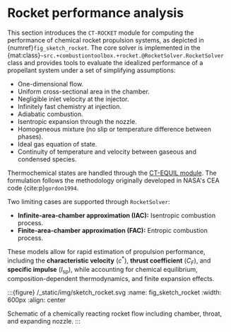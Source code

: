# Rocket performance analysis

This section introduces the `CT-ROCKET` module for computing the performance of chemical rocket propulsion systems, as depicted in {numref}`fig_sketch_rocket`. The core solver is implemented in the {mat:class}`~src.+combustiontoolbox.+rocket.@RocketSolver.RocketSolver` class and provides tools to evaluate the idealized performance of a propellant system under a set of simplifying assumptions:

- One-dimensional flow.
- Uniform cross-sectional area in the chamber.
- Negligible inlet velocity at the injector.
- Infinitely fast chemistry at injection.
- Adiabatic combustion.
- Isentropic expansion through the nozzle.
- Homogeneous mixture (no slip or temperature difference between phases).
- Ideal gas equation of state.
- Continuity of temperature and velocity between gaseous and condensed species.
  
Thermochemical states are handled through the [CT-EQUIL module](./1_chemical_equilibrium.md). The formulation follows the methodology originally developed in NASA's CEA code {cite:p}`gordon1994`.

Two limiting cases are supported through `RocketSolver`:

- **Infinite-area-chamber approximation (IAC):** Isentropic combustion process.
- **Finite-area-chamber approximation (FAC):** Entropic combustion process.

These models allow for rapid estimation of propulsion performance, including the **characteristic velocity** ($c^*$), **thrust coefficient** ($C_F$), and **specific impulse** ($I_{\text{sp}}$), while accounting for chemical equilibrium, composition-dependent thermodynamics, and finite expansion effects.

:::{figure} /_static/img/sketch_rocket.svg
:name: fig_sketch_rocket
:width: 600px
:align: center

Schematic of a chemically reacting rocket flow including chamber, throat, and expanding nozzle.
:::

<!-- 

See the following dedicated pages for usage examples and detailed implementation of each model.

```{toctree}
:caption: Contents
:maxdepth: 1
:titlesonly:

rockets/rockets_IAC
rockets/rockets_FAC
``` 

-->
